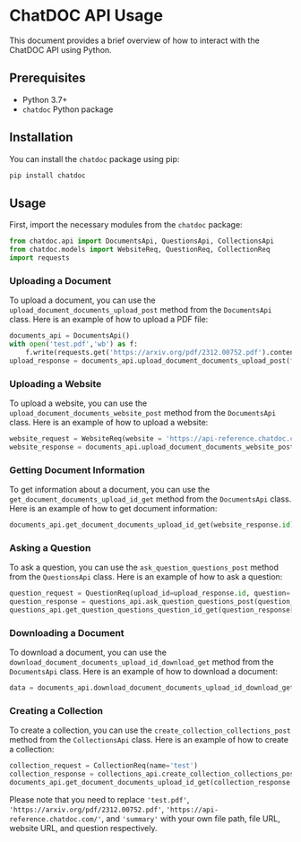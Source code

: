 # ChatDOC API Usage

This document provides a brief overview of how to interact with the ChatDOC API using Python.

## Prerequisites

- Python 3.7+
- `chatdoc` Python package

## Installation

You can install the `chatdoc` package using pip:

```bash
pip install chatdoc
```

## Usage

First, import the necessary modules from the `chatdoc` package:

```python
from chatdoc.api import DocumentsApi, QuestionsApi, CollectionsApi
from chatdoc.models import WebsiteReq, QuestionReq, CollectionReq
import requests
```

### Uploading a Document

To upload a document, you can use the `upload_document_documents_upload_post` method from the `DocumentsApi` class. Here is an example of how to upload a PDF file:

```python
documents_api = DocumentsApi()
with open('test.pdf','wb') as f:
    f.write(requests.get('https://arxiv.org/pdf/2312.00752.pdf').content)
upload_response = documents_api.upload_document_documents_upload_post(file='test.pdf')
```

### Uploading a Website

To upload a website, you can use the `upload_document_documents_website_post` method from the `DocumentsApi` class. Here is an example of how to upload a website:

```python
website_request = WebsiteReq(website = 'https://api-reference.chatdoc.com/')
website_response = documents_api.upload_document_documents_website_post(website_request)
```

### Getting Document Information

To get information about a document, you can use the `get_document_documents_upload_id_get` method from the `DocumentsApi` class. Here is an example of how to get document information:

```python
documents_api.get_document_documents_upload_id_get(website_response.id)
```

### Asking a Question

To ask a question, you can use the `ask_question_questions_post` method from the `QuestionsApi` class. Here is an example of how to ask a question:

```python
question_request = QuestionReq(upload_id=upload_response.id, question='summary',stream=False)
question_response = questions_api.ask_question_questions_post(question_request)
questions_api.get_question_questions_question_id_get(question_response['id'])
```

### Downloading a Document

To download a document, you can use the `download_document_documents_upload_id_download_get` method from the `DocumentsApi` class. Here is an example of how to download a document:

```python
data = documents_api.download_document_documents_upload_id_download_get(website_response.id)
```

### Creating a Collection

To create a collection, you can use the `create_collection_collections_post` method from the `CollectionsApi` class. Here is an example of how to create a collection:

```python
collection_request = CollectionReq(name='test')
collection_response = collections_api.create_collection_collections_post(collection_request)
documents_api.get_document_documents_upload_id_get(collection_response.id)
```

Please note that you need to replace `'test.pdf'`, `'https://arxiv.org/pdf/2312.00752.pdf'`, `'https://api-reference.chatdoc.com/'`, and `'summary'` with your own file path, file URL, website URL, and question respectively.
